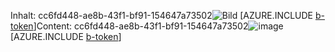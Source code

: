 <span data-ttu-id="a5b63-101">Inhalt: cc6fd448-ae8b-43f1-bf91-154647a73502![Bild](6a45d078-eecd-4d24-bc7c-ada2d6a7f466.png)
[AZURE.INCLUDE [b-token](3f31984b-1a8f-4644-86e6-03ece276a419.md)]</span><span class="sxs-lookup"><span data-stu-id="a5b63-101">Content: cc6fd448-ae8b-43f1-bf91-154647a73502![image](6a45d078-eecd-4d24-bc7c-ada2d6a7f466.png)
[AZURE.INCLUDE [b-token](3f31984b-1a8f-4644-86e6-03ece276a419.md)]</span></span>

